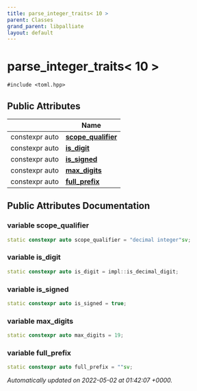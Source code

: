 ```yaml
---
title: parse_integer_traits< 10 >
parent: Classes
grand_parent: libpalliate
layout: default
---
```


# parse_integer_traits< 10 >






`#include <toml.hpp>`

## Public Attributes

|                | Name           |
| -------------- | -------------- |
| constexpr auto | **[scope_qualifier](/libpalliate/generated/Classes/structparse__integer__traits_3_0110_01_4#variable-scope-qualifier)**  |
| constexpr auto | **[is_digit](/libpalliate/generated/Classes/structparse__integer__traits_3_0110_01_4#variable-is-digit)**  |
| constexpr auto | **[is_signed](/libpalliate/generated/Classes/structparse__integer__traits_3_0110_01_4#variable-is-signed)**  |
| constexpr auto | **[max_digits](/libpalliate/generated/Classes/structparse__integer__traits_3_0110_01_4#variable-max-digits)**  |
| constexpr auto | **[full_prefix](/libpalliate/generated/Classes/structparse__integer__traits_3_0110_01_4#variable-full-prefix)**  |

## Public Attributes Documentation

### variable scope_qualifier

```cpp
static constexpr auto scope_qualifier = "decimal integer"sv;
```


### variable is_digit

```cpp
static constexpr auto is_digit = impl::is_decimal_digit;
```


### variable is_signed

```cpp
static constexpr auto is_signed = true;
```


### variable max_digits

```cpp
static constexpr auto max_digits = 19;
```


### variable full_prefix

```cpp
static constexpr auto full_prefix = ""sv;
```



_Automatically updated on 2022-05-02 at 01:42:07 +0000._